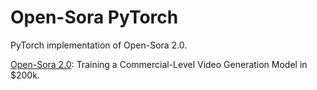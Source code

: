 # Open-Sora PyTorch

PyTorch implementation of Open-Sora 2.0.

[Open-Sora 2.0](https://arxiv.org/abs/2503.09642v1): Training a Commercial-Level Video Generation Model in $200k.
